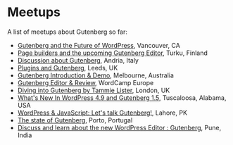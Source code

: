 # Meetups

A list of meetups about Gutenberg so far:

- [Gutenberg and the Future of WordPress](https://www.meetup.com/Vancouver-WordPress-Meetup-Group/events/241575161/), Vancouver, CA
- [Page builders and the upcoming Gutenberg Editor](https://www.meetup.com/Turku-WordPress-Meetup/events/241195076/), Turku, Finland
- [Discussion about Gutenberg](https://www.facebook.com/events/278785795934302/), Andria, Italy
- [Plugins and Gutenberg](https://wpleeds.co.uk/events/plugins-gutenberg-wordpress-leeds-july-2017/), Leeds, UK
- [Gutenberg Introduction & Demo](https://www.meetup.com/WordPress-Melbourne/events/241543639/), Melbourne, Australia
- [Gutenberg Editor & Review](https://wpmeetups.de/termin/29-wp-meetup-stuttgart-gutenberg-editor-rueckblick-wordcamp-europe/), WordCamp Europe
- [Diving into Gutenberg by Tammie Lister](https://www.meetup.com/Big-Media-Enterprise-WordPress-London-Meetup/events/243302081/), London, UK
- [What's New In WordPress 4.9 and Gutenberg 1.5](https://www.meetup.com/Tuscaloosa-WordPress-Meetup/events/244584939/), Tuscaloosa, Alabama, USA
- [WordPress & JavaScript: Let's talk Gutenberg!](https://www.meetup.com/WordPress-Lahore/events/246446478/), Lahore, PK
- [The state of Gutenberg](https://www.meetup.com/WP-Porto/events/245585131/), Porto, Portugal
- [Discuss and learn about the new WordPress Editor : Gutenberg](https://www.meetup.com/Pune-WordPress-Knowledge-Exchange/events/248496830/), Pune, India

